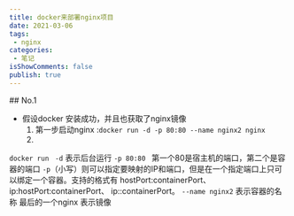 ```yaml
---
title: docker来部署nginx项目
date: 2021-03-06
tags:
 - nginx
categories:
 - 笔记
isShowComments: false 
publish: true 
---
```

<Boxx/> 
<!-- more -->
## No.1

- 假设docker 安装成功，并且也获取了nginx镜像
    1. 第一步启动nginx :`docker run -d -p 80:80 --name nginx2 nginx`
    2. 
`docker run `
`-d` 表示后台运行
`-p 80:80 ` 第一个80是宿主机的端口，第二个是容器的端口
`-p`（小写）则可以指定要映射的IP和端口，但是在一个指定端口上只可以绑定一个容器。支持的格式有 hostPort:containerPort、ip:hostPort:containerPort、 ip::containerPort。
`--name nginx2` 表示容器的名称
最后的一个nginx 表示镜像
